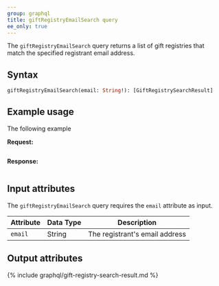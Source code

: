 ```yaml
---
group: graphql
title: giftRegistryEmailSearch query
ee_only: true   
---
```


The `giftRegistryEmailSearch` query returns a list of gift registries that match the specified registrant email address.

## Syntax

```graphql
giftRegistryEmailSearch(email: String!): [GiftRegistrySearchResult]
```

## Example usage

The following example

**Request:**

```graphql

```

**Response:**

```json

```

## Input attributes

The `giftRegistryEmailSearch` query requires the `email` attribute as input.

Attribute |  Data Type | Description
--- | --- | ---
`email` | String | The registrant's email address

## Output attributes

{% include graphql/gift-registry-search-result.md %}
